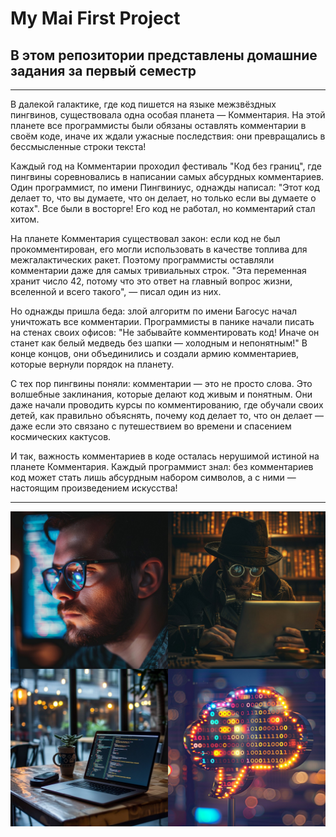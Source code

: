 # My Mai First Project
## В этом репозитории представлены домашние задания за первый семестр

---

В далекой галактике, где код пишется на языке межзвёздных пингвинов, существовала одна особая планета — Комментария. На этой планете все программисты были обязаны оставлять комментарии в своём коде, иначе их ждали ужасные последствия: они превращались в бессмысленные строки текста!

Каждый год на Комментарии проходил фестиваль "Код без границ", где пингвины соревновались в написании самых абсурдных комментариев. Один программист, по имени Пингвиниус, однажды написал: "Этот код делает то, что вы думаете, что он делает, но только если вы думаете о котах". Все были в восторге! Его код не работал, но комментарий стал хитом.

На планете Комментария существовал закон: если код не был прокомментирован, его могли использовать в качестве топлива для межгалактических ракет. Поэтому программисты оставляли комментарии даже для самых тривиальных строк. "Эта переменная хранит число 42, потому что это ответ на главный вопрос жизни, вселенной и всего такого", — писал один из них.

Но однажды пришла беда: злой алгоритм по имени Багосус начал уничтожать все комментарии. Программисты в панике начали писать на стенах своих офисов: "Не забывайте комментировать код! Иначе он станет как белый медведь без шапки — холодным и непонятным!" В конце концов, они объединились и создали армию комментариев, которые вернули порядок на планету.

С тех пор пингвины поняли: комментарии — это не просто слова. Это волшебные заклинания, которые делают код живым и понятным. Они даже начали проводить курсы по комментированию, где обучали своих детей, как правильно объяснять, почему код делает то, что он делает — даже если это связано с путешествием во времени и спасением космических кактусов.

И так, важность комментариев в коде осталась нерушимой истиной на планете Комментария. Каждый программист знал: без комментариев код может стать лишь абсурдным набором символов, а с ними — настоящим произведением искусства!

---

![](wtf.jpg)